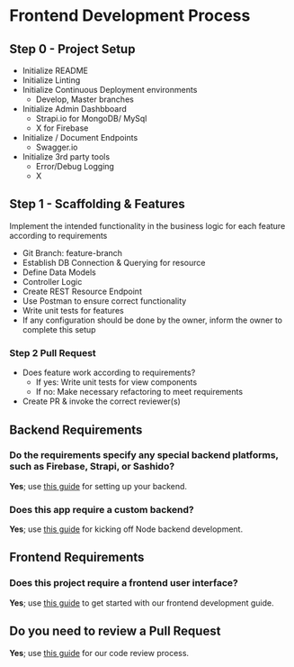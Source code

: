 # Frontend Development Process

## Step 0 - Project Setup
- Initialize README
- Initialize Linting
- Initialize Continuous Deployment environments 
  - Develop, Master branches
- Initialize Admin Dashbboard
  - Strapi.io for MongoDB/ MySql
  - X for Firebase
- Initialize / Document Endpoints
  - Swagger.io
- Initialize 3rd party tools
  - Error/Debug Logging
  - X


## Step 1 - Scaffolding & Features
Implement the intended functionality in the business logic for each feature according to requirements
- Git Branch: feature-branch
- Establish DB Connection & Querying for resource
- Define Data Models
- Controller Logic
- Create REST Resource Endpoint
- Use Postman to ensure correct functionality
- Write unit tests for features
- If any configuration should be done by the owner, inform the owner to complete this setup

### Step 2  Pull Request
- Does feature work according to requirements?
    - If yes: Write unit tests for view components
    - If no: Make necessary refactoring to meet requirements
- Create PR & invoke the correct reviewer(s)




## Backend Requirements

### Do the requirements specify any special backend platforms, such as Firebase, Strapi, or Sashido?
**Yes**; use [this guide](./dev-process/backend/platforms/README.md) for setting up your backend.

### Does this app require a custom backend?
**Yes**; use [this guide](./dev-process/backend/node-backend/README.md) for kicking off Node backend development.

## Frontend Requirements

### Does this project require a frontend user interface?
**Yes**; use [this guide](./dev-process/frontend/README.md) to get started with our frontend development guide.

## Do you need to review a Pull Request
**Yes**; use [this guide](./code-review/README.md) for our code review process.
